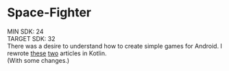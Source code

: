 # Space-Fighter
MIN SDK: 24\
TARGET SDK: 32\
There was a desire to understand how to create simple games for Android. I rewrote
[these](https://www.simplifiedcoding.net/android-game-development-tutorial-1)
[two](https://www.simplifiedcoding.net/android-game-development-tutorial-2)
articles in Kotlin.\
(With some changes.)
